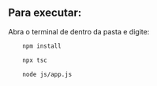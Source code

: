 Para executar:
------

Abra o terminal de dentro da pasta e digite:
```bash
    npm install
```
```bash
    npx tsc
```
```bash
    node js/app.js
```
